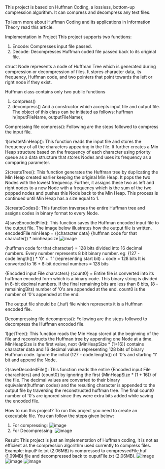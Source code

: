 This project is based on Huffman Coding, a lossless, bottom-up compression algorithm. It can compress and decompress any text files.

To learn more about Huffman Coding and its applications in Information Theory read this article.

Implementation in Project
This project supports two functions:
1) Encode: Compresses input file passed.
2) Decode: Decompresses Huffman coded file passed back to its original file.

struct Node represents a node of Huffman Tree which is generated during compression or decompression of files. It stores character data, its frequency, Huffman code, and two pointers that point towards the left or right node if they exist.

Huffman class contains only two public functions
1) compress()
2) decompress()
And a constructor which accepts input file and output file. The object of this class can be initiated as follows: huffman h(inputFileName, outputFileName);

Compressing file compress(): Following are the steps followed to compress the input file.

1)createMinHeap(): This function reads the input file and stores the frequency of all the characters appearing in the file. It further creates a Min Heap structure based on the frequency of each character using priority queue as a data structure that stores Nodes and uses its frequency as a comparing parameter.

2)createTree(): This function generates the Huffman tree by duplicating the Min Heap created earlier keeping the original Min Heap. It pops the two Nodes with the lowest frequency. Further, it assigns these two as left and right nodes to a new Node with a frequency which is the sum of the two popped nodes and pushes this Node back to the Min Heap. This process is continued until Min Heap has a size equal to 1.

3)createCodes(): This function traverses the entire Huffman tree and assigns codes in binary format to every Node.

4)saveEncodedFile(): This function saves the Huffman encoded input file to the output file. The image below illustrates how the output file is written.
encodedFile
minHeap = ({character data} {huffman code for that character}) * minheapsize
![image](https://github.com/RaumdeuterTM25/https---github.com-RaumdeuterTM25-ByteSqueeze/assets/92806873/75cd6cd6-347e-43a8-b6d8-bf26a65c9ce3)


{huffman code for that character} = 128 bits divided into 16 decimal numbers. Every number represents 8 bit binary number.
eg: {127 - code.length()} * '0' + '1' (representing start bit) + code = 128 bits
It is converted to 16 * 8-bit decimal numbers = 128 bits

{Encoded input File characters} {count0} = Entire file is converted into its huffman encoded form which is a binary code. This binary string is divided in 8-bit decimal numbers. If the final remaining bits are less than 8 bits, (8 - remainingBits) number of '0's are appended at the end. count0 is the number of '0's appended at the end.

The output file should be (.huf) file which represents it is a Huffman encoded file.

Decompressing file decompress(): Following are the steps followed to decompress the Huffman encoded file.

1)getTree(): This function reads the Min Heap stored at the beginning of the file and reconstructs the Huffman tree by appending one Node at a time. MinHeapSize is the first value, next {MinHeapSize * (1+16)} contains character data and 16 decimal values representing 128 bits of binary Huffman code. Ignore the initial (127 - code.length()) of '0's and starting '1' bit and append the Node.

2)saveDecodedFile(): This function reads the entire {Encoded input File charachters} and {count0} by ignoring the first {MinHeapSize * (1 + 16)} of the file. The decimal values are converted to their binary equivalent(huffman codes) and the resulting character is appended to the output file by traversing the reconstructed huffman tree. The final count0 number of '0's are ignored since they were extra bits added while saving the encoded file.

How to run this project?
To run this project you need to create an executable file. You can follow the steps given below:
1) For compressing:
![image](https://github.com/RaumdeuterTM25/https---github.com-RaumdeuterTM25-ByteSqueeze/assets/92806873/f992241f-7cd0-4f7e-9c1d-4e437cac6be7)
2) For Decompressing:
![image](https://github.com/RaumdeuterTM25/https---github.com-RaumdeuterTM25-ByteSqueeze/assets/92806873/1a8d469f-30d6-499e-a8d4-719653a278c9)

Result: This project is just an implementation of Huffman coding, it is not as efficient as the compression algorithm used currently to compress files.
Example: inputFile.txt (2.06MB) is compressed to compressedFile.huf (1.09MB) file and decompressed back to ouputFile.txt (2.06MB).
![image](https://github.com/RaumdeuterTM25/https---github.com-RaumdeuterTM25-ByteSqueeze/assets/92806873/bae05dad-cdfa-42d5-a95d-6f32a3dc7be1)
![image](https://github.com/RaumdeuterTM25/https---github.com-RaumdeuterTM25-ByteSqueeze/assets/92806873/8abe3783-c7d3-407f-846f-82ccc70dd391)
![image](https://github.com/RaumdeuterTM25/https---github.com-RaumdeuterTM25-ByteSqueeze/assets/92806873/a6758ce6-aacf-4475-9214-47ae9abd2030)


